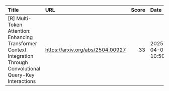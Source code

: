 | Title                                                                                                             | URL                              |   Score | Date                |
|:------------------------------------------------------------------------------------------------------------------|:---------------------------------|--------:|:--------------------|
| [R] Multi-Token Attention: Enhancing Transformer Context Integration Through Convolutional Query-Key Interactions | https://arxiv.org/abs/2504.00927 |      33 | 2025-04-03 10:50:41 |